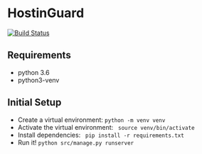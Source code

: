 # HostinGuard
[![Build Status](https://travis-ci.com/mirkochip/hostinguard.svg?branch=master)](https://travis-ci.com/mirkochip/hostinguard)

## Requirements
- python 3.6
- python3-venv

## Initial Setup
- Create a virtual environment: `python -m venv venv`
- Activate the virtual environment: ` source venv/bin/activate`
- Install dependencies: ` pip install -r requirements.txt`
- Run it! `python src/manage.py runserver`
